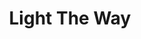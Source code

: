 ---
title: Light The Way
description: Ahead of you, to guide you - Los Angeles' Best Veteran Resources.  Prevetted By Vets, For Vets.
image: /assets/images/projects/light-the-way.jpg
alt: 'Light The Way'
links: 
  - name: Site
    url: 'https://lighttheway.herokuapp.com/'
looking: 
  - category: Development
    skill: Front-end Developers 
  - category: UI/UX
    skill: UX Designers
location: 
  # - Downtown LA
  - Remote
visible: false
program-area:  
  - Social Safety Net
status: On Hold
---